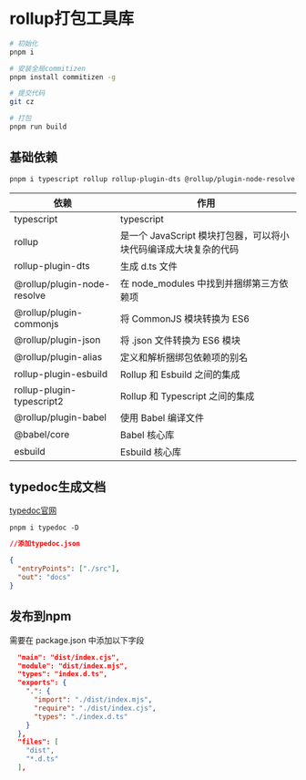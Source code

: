 # rollup打包工具库

```bash
# 初始化
pnpm i

# 安装全局commitizen
pnpm install commitizen -g

# 提交代码
git cz

# 打包
pnpm run build
```

## 基础依赖

```bash
pnpm i typescript rollup rollup-plugin-dts @rollup/plugin-node-resolve @rollup/plugin-commonjs @rollup/plugin-json @rollup/plugin-alias rollup-plugin-esbuild rollup-plugin-typescript2 @rollup/plugin-babel @babel/core esbuild tslib typescript  -D
```

| 依赖                        | 作用                                                             |
| --------------------------- | ---------------------------------------------------------------- |
| typescript                  | typescript                                                       |
| rollup                      | 是一个 JavaScript 模块打包器，可以将小块代码编译成大块复杂的代码 |
| rollup-plugin-dts           | 生成 d.ts 文件                                                   |
| @rollup/plugin-node-resolve | 在 node_modules 中找到并捆绑第三方依赖项                         |
| @rollup/plugin-commonjs     | 将 CommonJS 模块转换为 ES6                                       |
| @rollup/plugin-json         | 将 .json 文件转换为 ES6 模块                                     |
| @rollup/plugin-alias        | 定义和解析捆绑包依赖项的别名                                     |
| rollup-plugin-esbuild       | Rollup 和 Esbuild 之间的集成                                     |
| rollup-plugin-typescript2   | Rollup 和 Typescript 之间的集成                                  |
| @rollup/plugin-babel        | 使用 Babel 编译文件                                              |
| @babel/core                 | Babel 核心库                                                     |
| esbuild                     | Esbuild 核心库                                                   |

## typedoc生成文档

[typedoc官网](https://typedoc.org/)

```shell
pnpm i typedoc -D
```

```json
//添加typedoc.json

{
  "entryPoints": ["./src"],
  "out": "docs"
}
```

## 发布到npm

需要在 package.json 中添加以下字段

```json
  "main": "dist/index.cjs",
  "module": "dist/index.mjs",
  "types": "index.d.ts",
  "exports": {
    ".": {
      "import": "./dist/index.mjs",
      "require": "./dist/index.cjs",
      "types": "./index.d.ts"
    }
  },
  "files": [
    "dist",
    "*.d.ts"
  ],

```
